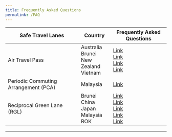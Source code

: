 ```yaml
---
title: Frequently Asked Questions
permalink: /FAQ
---
```


| Safe Travel Lanes  | Country | Frequently Asked Questions |
| ------------- |---------------------------------| ---------------------------------|
|  Air Travel Pass  |  Australia <br> Brunei <br> New Zealand <br> Vietnam | [Link](/australia/atp/faq) <br> [Link](/brunei/atp/faq) <br> [Link](/newzealand/atp/faq) <br> [Link](/vietnam/atp/faq) |
| Periodic Commuting Arrangement (PCA) | Malaysia | [Link](/malaysia/pca/faq)|
| Reciprocal Green Lane (RGL) |  Brunei <br> China <br> Japan <br> Malaysia <br> ROK | [Link](/brunei/rgl/faq) <br> [Link](/china/rgl/faq) <br> [Link](/japan/rgl/faq) <br> [Link](/rgl/faq) <br> [Link](/rok/rgl/faq)|

-----
